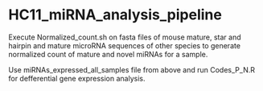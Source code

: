 # HC11_miRNA_analysis_pipeline
Execute Normalized_count.sh on fasta files of mouse mature, star and hairpin and mature microRNA sequences of other species to generate normalized count of mature and novel miRNAs for a sample.

Use miRNAs_expressed_all_samples file from above and run Codes_P_N.R for defferential gene expression analysis.
